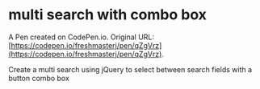 # multi search with combo box

A Pen created on CodePen.io. Original URL: [https://codepen.io/freshmasterj/pen/qZgVrz](https://codepen.io/freshmasterj/pen/qZgVrz).

Create a multi search  using jQuery to select between search fields with a button combo box